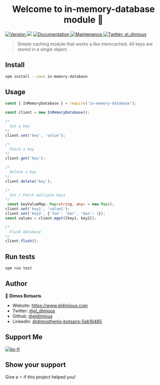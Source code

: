 <h1 align="center">Welcome to in-memory-database module 👋</h1>
<p>
  <a href="https://www.npmjs.com/package/in-memory-database" target="_blank">
    <img alt="Version" src="https://img.shields.io/npm/v/in-memory-database.svg">
  </a>
  <img src="https://img.shields.io/badge/npm-%3E%3D7.13.0-blue.svg" />
  <a href="https://github.com/eldimious/in-memory-database#readme" target="_blank">
    <img alt="Documentation" src="https://img.shields.io/badge/documentation-yes-brightgreen.svg" />
  </a>
  <a href="https://github.com/eldimious/in-memory-database/graphs/commit-activity" target="_blank">
    <img alt="Maintenance" src="https://img.shields.io/badge/Maintained%3F-yes-green.svg" />
  </a>

  <a href="https://twitter.com/el_dimious" target="_blank">
    <img alt="Twitter: el_dimious" src="https://img.shields.io/twitter/follow/el_dimious.svg?style=social" />
  </a>
</p>

> Simple caching module that works a like memcached. All keys are stored in a single object.

## Install

```sh
npm install --save in-memory-database
```

## Usage

```ts
const { InMemoryDatabase } = require('in-memory-database');

const client = new InMemoryDatabase();

/*
  Set a key
*/
client.set('key', 'value');

/*
  Fetch a key
*/
client.get('key');

/*
  Delete a key
*/
client.delete('key');

/*
  Set / Fetch multiple keys
*/
 const keyValueMap: Map<string, any> = new Map();
client.set('key1', 'value1');
client.set('key2', {'foo': 'bar', 'baz': 1});
const values = client.mget([key1, key2]);

/*
  Flush database
*/
client.flush();
```

## Run tests

```sh
npm run test
```

## Author

👤 **Dimos Botsaris**

* Website: https://www.eldimious.com
* Twitter: [@el_dimious](https://twitter.com/el_dimious)
* Github: [@eldimious](https://github.com/eldimious)
* LinkedIn: [@dimosthenis-botsaris-5ab16485](https://www.linkedin.com/in/dimosthenis-botsaris-5ab16485/)

## Support Me

[![ko-fi](https://ko-fi.com/img/githubbutton_sm.svg)](https://ko-fi.com/Y8Y797KCA)

## Show your support

Give a ⭐️ if this project helped you!
